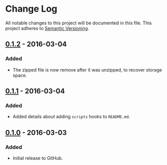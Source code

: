 # Change Log
All notable changes to this project will be documented in this file.
This project adheres to [Semantic Versioning](http://semver.org/).

## [0.1.2] - 2016-03-04
### Added
- The zipped file is now remove after it was unzipped, to recover storage space.

## [0.1.1] - 2016-03-04
### Added
- Added details about adding `scripts` hooks to `README.md`.

## [0.1.0] - 2016-03-03
### Added
- Initial release to GitHub.

[0.1.2]: https://github.com/brightnucleus/geolite2-country/compare/v0.1.1...v0.1.2
[0.1.1]: https://github.com/brightnucleus/geolite2-country/compare/v0.1.0...v0.1.1
[0.1.0]: https://github.com/brightnucleus/geolite2-country/compare/v0.0.0...v0.1.0
